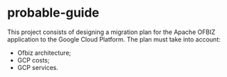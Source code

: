 # probable-guide
This project consists of designing a migration plan for the Apache OFBIZ application to the Google Cloud Platform. The plan must take into account:
* Ofbiz architecture;      
* GCP costs;      
* GCP services.
